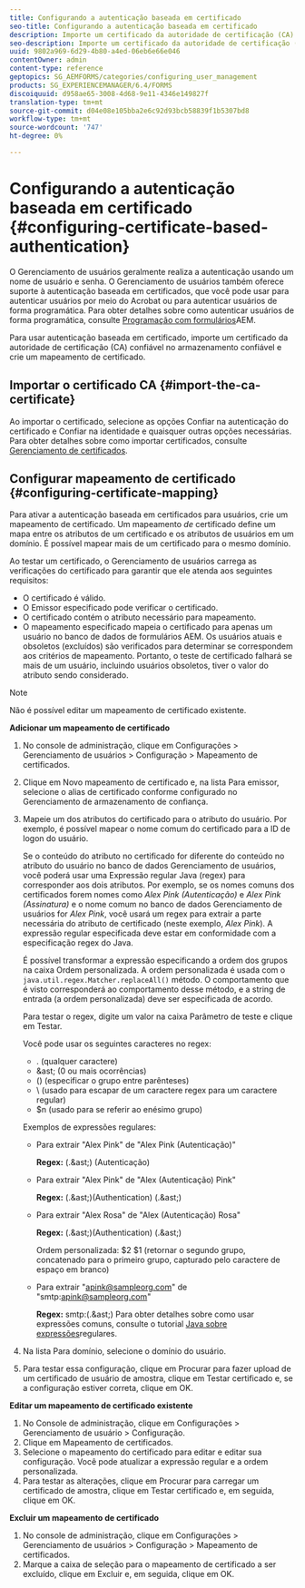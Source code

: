 ```yaml
---
title: Configurando a autenticação baseada em certificado
seo-title: Configurando a autenticação baseada em certificado
description: Importe um certificado da autoridade de certificação (CA) para o armazenamento de confiança e crie um mapeamento de certificado para autenticação baseada em certificado.
seo-description: Importe um certificado da autoridade de certificação (CA) para o armazenamento de confiança e crie um mapeamento de certificado para autenticação baseada em certificado.
uuid: 9802a969-6d29-4b80-a4ed-06eb6e66e046
contentOwner: admin
content-type: reference
geptopics: SG_AEMFORMS/categories/configuring_user_management
products: SG_EXPERIENCEMANAGER/6.4/FORMS
discoiquuid: d958ae65-3008-4d68-9e11-4346e149827f
translation-type: tm+mt
source-git-commit: d04e08e105bba2e6c92d93bcb58839f1b5307bd8
workflow-type: tm+mt
source-wordcount: '747'
ht-degree: 0%

---
```



# Configurando a autenticação baseada em certificado {#configuring-certificate-based-authentication}

O Gerenciamento de usuários geralmente realiza a autenticação usando um nome de usuário e senha. O Gerenciamento de usuários também oferece suporte à autenticação baseada em certificados, que você pode usar para autenticar usuários por meio do Acrobat ou para autenticar usuários de forma programática. Para obter detalhes sobre como autenticar usuários de forma programática, consulte [Programação com formulários](https://www.adobe.com/go/learn_aemforms_programming_63)AEM.

Para usar autenticação baseada em certificado, importe um certificado da autoridade de certificação (CA) confiável no armazenamento confiável e crie um mapeamento de certificado.

## Importar o certificado CA {#import-the-ca-certificate}

Ao importar o certificado, selecione as opções Confiar na autenticação do certificado e Confiar na identidade e quaisquer outras opções necessárias. Para obter detalhes sobre como importar certificados, consulte [Gerenciamento de certificados](/help/forms/using/admin-help/certificates.md#managing-certificates).

## Configurar mapeamento de certificado {#configuring-certificate-mapping}

Para ativar a autenticação baseada em certificados para usuários, crie um mapeamento de certificado. Um mapeamento *de* certificado define um mapa entre os atributos de um certificado e os atributos de usuários em um domínio. É possível mapear mais de um certificado para o mesmo domínio.

Ao testar um certificado, o Gerenciamento de usuários carrega as verificações do certificado para garantir que ele atenda aos seguintes requisitos:

* O certificado é válido.
* O Emissor especificado pode verificar o certificado.
* O certificado contém o atributo necessário para mapeamento.
* O mapeamento especificado mapeia o certificado para apenas um usuário no banco de dados de formulários AEM. Os usuários atuais e obsoletos (excluídos) são verificados para determinar se correspondem aos critérios de mapeamento. Portanto, o teste de certificado falhará se mais de um usuário, incluindo usuários obsoletos, tiver o valor do atributo sendo considerado.

>[!NOTE]
>
>Não é possível editar um mapeamento de certificado existente.

**Adicionar um mapeamento de certificado**

1. No console de administração, clique em Configurações > Gerenciamento de usuários > Configuração > Mapeamento de certificados.
1. Clique em Novo mapeamento de certificado e, na lista Para emissor, selecione o alias de certificado conforme configurado no Gerenciamento de armazenamento de confiança.
1. Mapeie um dos atributos do certificado para o atributo do usuário. Por exemplo, é possível mapear o nome comum do certificado para a ID de logon do usuário.

   Se o conteúdo do atributo no certificado for diferente do conteúdo no atributo do usuário no banco de dados Gerenciamento de usuários, você poderá usar uma Expressão regular Java (regex) para corresponder aos dois atributos. Por exemplo, se os nomes comuns dos certificados forem nomes como *Alex Pink (Autenticação)* e *Alex Pink (Assinatura)* e o nome comum no banco de dados Gerenciamento de usuários for *Alex Pink*, você usará um regex para extrair a parte necessária do atributo de certificado (neste exemplo, *Alex Pink*). A expressão regular especificada deve estar em conformidade com a especificação regex do Java.

   É possível transformar a expressão especificando a ordem dos grupos na caixa Ordem personalizada. A ordem personalizada é usada com o `java.util.regex.Matcher.replaceAll()` método. O comportamento que é visto corresponderá ao comportamento desse método, e a string de entrada (a ordem personalizada) deve ser especificada de acordo.

   Para testar o regex, digite um valor na caixa Parâmetro de teste e clique em Testar.

   Você pode usar os seguintes caracteres no regex:

   * . (qualquer caractere)
   * &amp;ast; (0 ou mais ocorrências)
   * () (especificar o grupo entre parênteses)
   * \ (usado para escapar de um caractere regex para um caractere regular)
   * $n (usado para se referir ao enésimo grupo)

   Exemplos de expressões regulares:

   * Para extrair &quot;Alex Pink&quot; de &quot;Alex Pink (Autenticação)&quot;

      **Regex:** (.&amp;ast;) \(Autenticação\)

   * Para extrair &quot;Alex Pink&quot; de &quot;Alex (Autenticação) Pink&quot;

      **Regex:** (.&amp;ast;)\(Authentication\) (.&amp;ast;)

   * Para extrair &quot;Alex Rosa&quot; de &quot;Alex (Autenticação) Rosa&quot;

      **Regex:** (.&amp;ast;)\(Authentication\) (.&amp;ast;)

      Ordem personalizada: $2 $1 (retornar o segundo grupo, concatenado para o primeiro grupo, capturado pelo caractere de espaço em branco)

   * Para extrair &quot;apink@sampleorg.com&quot; de &quot;smtp:apink@sampleorg.com&quot;

      **Regex:** smtp:(.&amp;ast;)
   Para obter detalhes sobre como usar expressões comuns, consulte o tutorial [Java sobre expressões](https://java.sun.com/docs/books/tutorial/essential/regex/)regulares.

1. Na lista Para domínio, selecione o domínio do usuário.
1. Para testar essa configuração, clique em Procurar para fazer upload de um certificado de usuário de amostra, clique em Testar certificado e, se a configuração estiver correta, clique em OK.

**Editar um mapeamento de certificado existente**

1. No Console de administração, clique em Configurações > Gerenciamento de usuário > Configuração.
1. Clique em Mapeamento de certificados.
1. Selecione o mapeamento do certificado para editar e editar sua configuração. Você pode atualizar a expressão regular e a ordem personalizada.
1. Para testar as alterações, clique em Procurar para carregar um certificado de amostra, clique em Testar certificado e, em seguida, clique em OK.

**Excluir um mapeamento de certificado**

1. No console de administração, clique em Configurações > Gerenciamento de usuários > Configuração > Mapeamento de certificados.
1. Marque a caixa de seleção para o mapeamento de certificado a ser excluído, clique em Excluir e, em seguida, clique em OK.

